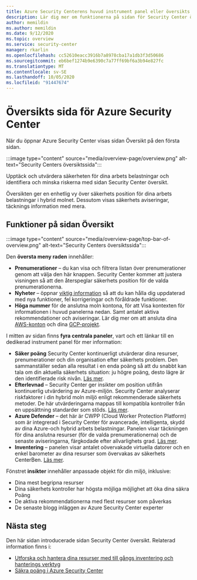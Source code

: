 ```yaml
---
title: Azure Security Centerens huvud instrument panel eller översikts sida
description: Lär dig mer om funktionerna på sidan för Security Center översikt
author: memildin
ms.author: memildin
ms.date: 9/12/2020
ms.topic: overview
ms.service: security-center
manager: rkarlin
ms.openlocfilehash: cc52610eacc3916b7a8978cba17a1db3f3d50686
ms.sourcegitcommit: eb6bef1274b9e6390c7a77ff69bf6a3b94e827fc
ms.translationtype: MT
ms.contentlocale: sv-SE
ms.lasthandoff: 10/05/2020
ms.locfileid: "91447674"
---
```

# <a name="azure-security-centers-overview-page"></a>Översikts sida för Azure Security Center

När du öppnar Azure Security Center visas sidan Översikt på den första sidan. 

:::image type="content" source="media/overview-page/overview.png" alt-text="Security Centers översiktssida":::

Upptäck och utvärdera säkerheten för dina arbets belastningar och identifiera och minska riskerna med sidan Security Center översikt.

Översikten ger en enhetlig vy över säkerhets position för dina arbets belastningar i hybrid molnet. Dessutom visas säkerhets aviseringar, täcknings information med mera.


## <a name="features-of-the-overview-page"></a>Funktioner på sidan Översikt

:::image type="content" source="media/overview-page/top-bar-of-overview.png" alt-text="Security Centers översiktssida":::

Den **översta meny raden** innehåller:
- **Prenumerationer** – du kan visa och filtrera listan över prenumerationer genom att välja den här knappen. Security Center kommer att justera visningen så att den återspeglar säkerhets position för de valda prenumerationerna.
- **Nyheter** – öppnar [viktig information](release-notes.md) så att du kan hålla dig uppdaterad med nya funktioner, fel korrigeringar och föråldrade funktioner.
- **Höga nummer** för de anslutna moln kontona, för att Visa kontexten för informationen i huvud panelerna nedan. Samt antalet aktiva rekommendationer och aviseringar.
    Lär dig mer om att ansluta dina [AWS-konton](quickstart-onboard-aws.md) och dina [GCP-projekt](quickstart-onboard-gcp.md).


I mitten av sidan finns **fyra centrala paneler**, vart och ett länkar till en dedikerad instrument panel för mer information:
- **Säker poäng** Security Center kontinuerligt utvärderar dina resurser, prenumerationer och din organisation efter säkerhets problem. Den sammanställer sedan alla resultat i en enda poäng så att du snabbt kan tala om din aktuella säkerhets situation: ju högre poäng, desto lägre är den identifierade risk nivån. [Läs mer](secure-score-security-controls.md).
- **Efterlevnad** – Security Center ger insikter om position utifrån kontinuerlig utvärdering av Azure-miljön. Security Center analyserar riskfaktorer i din hybrid moln miljö enligt rekommenderade säkerhets metoder. De här utvärderingarna mappas till kompatibla kontroller från en uppsättning standarder som stöds. [Läs mer](security-center-compliance-dashboard.md).
- **Azure Defender** – det här är CWPP (Cloud Worker Protection Platform) som är integrerad i Security Center för avancerade, intelligenta, skydd av dina Azure-och hybrid arbets belastningar. Panelen visar täckningen för dina anslutna resurser (för de valda prenumerationerna) och de senaste aviseringarna, färgkodade efter allvarlighets grad. [Läs mer](azure-defender.md).
- **Inventering** – panelen visar antalet oövervakade virtuella datorer och en enkel barometer av dina resurser som övervakas av säkerhets CenterBen. [Läs mer](asset-inventory.md).


Fönstret **insikter** innehåller anpassade objekt för din miljö, inklusive:
- Dina mest begripna resurser
- Dina säkerhets kontroller har högsta möjliga möjlighet att öka dina säkra Poäng
- De aktiva rekommendationerna med flest resurser som påverkas
- De senaste blogg inläggen av Azure Security Center experter

## <a name="next-steps"></a>Nästa steg

Den här sidan introducerade sidan Security Center översikt. Relaterad information finns i:

- [Utforska och hantera dina resurser med till gångs inventering och hanterings verktyg](asset-inventory.md)
- [Säkra poäng i Azure Security Center](secure-score-security-controls.md)